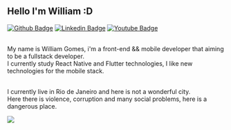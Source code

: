 ## Hello I'm William :D
[![Github Badge](https://img.shields.io/badge/-Github-000?style=flat-square&logo=Github&logoColor=white&link=https://github.com/williamjayjay)](https://github.com/williamjayjay)
  [![Linkedin Badge](https://img.shields.io/badge/-LinkedIn-blue?style=flat-square&logo=Linkedin&logoColor=white&link=https://www.linkedin.com/in/william-gomes-aab694149/)](https://www.linkedin.com/in/william-gomes-aab694149/)
    [![Youtube Badge](https://www.youtube.com/channel/UC4IOuH99CdKBPydv7CW8Tdg?view_as=subscriber)](https://www.youtube.com/channel/UC4IOuH99CdKBPydv7CW8Tdg)

<br/> My name is William Gomes, i'm a front-end && mobile developer that aiming to be a fullstack developer. 
<br/> I currently study React Native and Flutter technologies, I like new technologies for the mobile stack.

<br/>I currently live in Rio de Janeiro and here is not a wonderful city.
<br/>Here there is violence, corruption and many social problems, here is a dangerous place.

![](https://imagens.brasil.elpais.com/resizer/HzoJ89w331FejgOq4OWtAqKcEK0=/1500x0/cloudfront-eu-central-1.images.arcpublishing.com/prisa/4HAJKTKUUXIEUDJTSNQHRHAMZQ.jpg)
